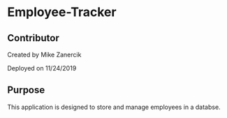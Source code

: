 # Employee-Tracker

## Contributor
Created by Mike Zanercik

Deployed on 11/24/2019

## Purpose
This application is designed to store and manage employees in a databse. 


